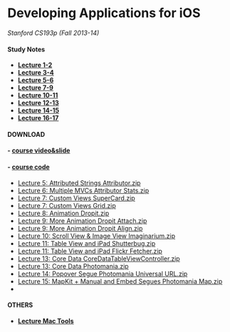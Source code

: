 <link href="http://github.com/yrgoldteeth/darkdowncss/raw/master/darkdown.css"rel="stylesheet"></link>

# Developing Applications for iOS #
*Stanford CS193p (Fall 2013-14)*


#### Study Notes ####

- **[Lecture 1-2 ](1-2.md)**
- **[Lecture 3-4 ](3-4.md)**
- **[Lecture 5-6 ](5-6.md)**
- **[Lecture 7-9 ](7-9.md)**
- **[Lecture 10-11 ](10-11.md)**
- **[Lecture 12-13 ](12-13.md)**
- **[Lecture 14-15 ](14-15.md)**
- **[Lecture 16-17 ](16-17.md)**
#### DOWNLOAD ####
#### - [course video&slide](https://itunes.apple.com/us/course/developing-ios-7-apps-for/id733644550) ####
#### - [course code](http://www.stanford.edu/class/cs193p/cgi-bin/drupal/) ####

- [Lecture 5: Attributed Strings Attributor.zip](http://www.stanford.edu/class/cs193p/cgi-bin/drupal/system/files/sample_code/Attributor.zip)
- [Lecture 6: Multiple MVCs Attributor Stats.zip](http://www.stanford.edu/class/cs193p/cgi-bin/drupal/system/files/sample_code/Attributor%20Stats.zip)
- [Lecture 7: Custom Views SuperCard.zip](http://www.stanford.edu/class/cs193p/cgi-bin/drupal/system/files/sample_code/SuperCard.zip)
- [Lecture 7: Custom Views Grid.zip](http://www.stanford.edu/class/cs193p/cgi-bin/drupal/system/files/sample_code/Grid.zip)
- [Lecture 8: Animation Dropit.zip](http://www.stanford.edu/class/cs193p/cgi-bin/drupal/system/files/sample_code/Dropit.zip)
- [Lecture 9: More Animation Dropit Attach.zip](http://www.stanford.edu/class/cs193p/cgi-bin/drupal/system/files/sample_code/Dropit%20Attach.zip)
- [Lecture 9: More Animation Dropit Align.zip](http://www.stanford.edu/class/cs193p/cgi-bin/drupal/system/files/sample_code/Dropit%20Align.zip)
- [Lecture 10: Scroll View & Image View Imaginarium.zip](http://www.stanford.edu/class/cs193p/cgi-bin/drupal/system/files/sample_code/Imaginarium_3.zip)
- [Lecture 11: Table View and iPad Shutterbug.zip](http://www.stanford.edu/class/cs193p/cgi-bin/drupal/system/files/sample_code/Shutterbug_5.zip)
- [Lecture 11: Table View and iPad Flickr Fetcher.zip](http://www.stanford.edu/class/cs193p/cgi-bin/drupal/system/files/sample_code/Flickr%20Fetcher.zip)
- [Lecture 13: Core Data CoreDataTableViewController.zip](http://www.stanford.edu/class/cs193p/cgi-bin/drupal/system/files/sample_code/CoreDataTableViewController_3.zip)
- [Lecture 13: Core Data Photomania.zip](http://www.stanford.edu/class/cs193p/cgi-bin/drupal/system/files/sample_code/Photomania_2.zip)
- [Lecture 14: Popover Segue Photomania Universal URL.zip](http://www.stanford.edu/class/cs193p/cgi-bin/drupal/system/files/sample_code/Photomania%20Universal%20URL.zip)
- [Lecture 15: MapKit + Manual and Embed Segues Photomania Map.zip](http://www.stanford.edu/class/cs193p/cgi-bin/drupal/system/files/sample_code/Photomania%20Map_0.zip)
- []()




#### OTHERS ####

- **[Lecture Mac Tools ](mac_tools.md)**